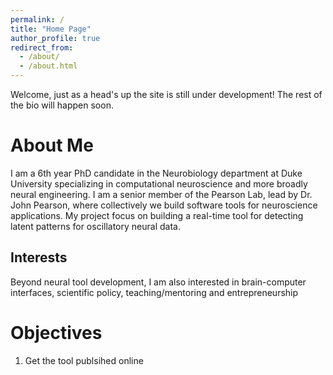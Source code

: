 ```yaml
---
permalink: /
title: "Home Page"
author_profile: true
redirect_from: 
  - /about/
  - /about.html
---
```


Welcome, just as a head's up the site is still under development! The rest of the bio will happen soon.

About Me
======

I am a 6th year PhD candidate in the Neurobiology department at Duke University specializing in computational neuroscience and more broadly neural engineering. I am a senior member of the Pearson Lab, lead by Dr. John Pearson, where collectively we build software tools for neuroscience applications. My project focus on building a real-time tool for detecting latent patterns for oscillatory neural data. 

Interests
------
Beyond neural tool development, I am also interested in brain-computer interfaces, scientific policy, teaching/mentoring and entrepreneurship


Objectives
======
1. Get the tool publsihed online



